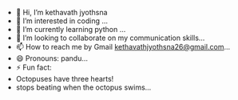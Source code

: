 - 👋 Hi, I’m kethavath jyothsna
- 👀 I’m interested in coding ...
- 🌱 I’m currently learning python ...
- 💞️ I’m looking to collaborate on my communication skills...
- 📫 How to reach me by Gmail kethavathjyothsna26@gmail.com...
- 😄 Pronouns: pandu...
- ⚡ Fun fact:
-  Octopuses have three hearts!
-  stops beating when the octopus swims...

<!---
kethavathjyothsna12/kethavathjyothsna12 is a ✨ special ✨ repository because its `README.md` (this file) appears on your GitHub profile.
You can click the Preview link to take a look at your changes.
--->
